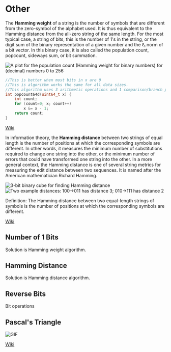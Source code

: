 # Other

The **Hamming weight** of a string is the number of symbols that are different from the zero-symbol of the alphabet used. It is thus equivalent to the Hamming distance from the all-zero string of the same length. For the most typical case, a string of bits, this is the number of 1's in the string, or the digit sum of the binary representation of a given number and the ℓ₁ norm of a bit vector. In this binary case, it is also called the population count, popcount, sideways sum, or bit summation.

![A plot for the population count (Hamming weight for binary numbers) for (decimal) numbers 0 to 256](https://en.wikipedia.org/api/rest_v1/page/graph/png/Hamming_weight/0/0a895ebc9101580d5f8521a14376e799468ed13e.png)

```C
//This is better when most bits in x are 0
//This is algorithm works the same for all data sizes.
//This algorithm uses 3 arithmetic operations and 1 comparison/branch per "1" bit in x.
int popcount64d(uint64_t x) {
    int count;
    for (count=0; x; count++)
        x &= x - 1;
    return count;
}
```

[Wiki](https://en.wikipedia.org/wiki/Hamming_weight)

In information theory, the **Hamming distance** between two strings of equal length is the number of positions at which the corresponding symbols are different. In other words, it measures the minimum number of substitutions required to change one string into the other, or the minimum number of errors that could have transformed one string into the other. In a more general context, the Hamming distance is one of several string metrics for measuring the edit distance between two sequences. It is named after the American mathematician Richard Hamming.

![3-bit binary cube for finding Hamming distance](https://upload.wikimedia.org/wikipedia/commons/b/b4/Hamming_distance_3_bit_binary.svg)
![Two example distances: 100→011 has distance 3; 010→111 has distance 2](https://upload.wikimedia.org/wikipedia/commons/6/6e/Hamming_distance_3_bit_binary_example.svg)

Definition: The Hamming distance between two equal-length strings of symbols is the number of positions at which the corresponding symbols are different.

[Wiki](https://en.wikipedia.org/wiki/Hamming_distance)

## Number of 1 Bits

Solution is Hamming weight algorithm.

## Hamming Distance

Solution is Hamming distance algorithm.

## Reverse Bits

Bit operations

## Pascal's Triangle

![GIF](https://upload.wikimedia.org/wikipedia/commons/0/0d/PascalTriangleAnimated2.gif)

[Wiki](https://en.wikipedia.org/wiki/Pascal%27s_triangle)
